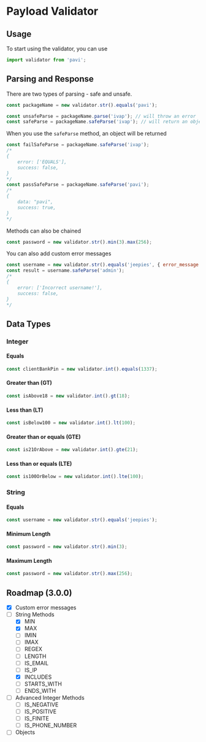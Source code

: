 # Payload Validator

## Usage

To start using the validator, you can use

```js
import validator from 'pavi';
```

## Parsing and Response

There are two types of parsing - safe and unsafe.

```js
const packageName = new validator.str().equals('pavi');

const unsafeParse = packageName.parse('ivap'); // will throw an error
const safeParse = packageName.safeParse('ivap'); // will return an object
```

When you use the `safeParse` method, an object will be returned

```js
const failSafeParse = packageName.safeParse('ivap');
/*
{
    error: ['EQUALS'],
    success: false,
}
*/
const passSafeParse = packageName.safeParse('pavi');
/*
{
    data: "pavi",
    success: true,
}
*/
```

Methods can also be chained

```js
const password = new validator.str().min(3).max(256);
```

You can also add custom error messages

```js
const username = new validator.str().equals('jeepies', { error_message: 'Incorrect username!' });
const result = username.safeParse('admin');
/*
{
    error: ['Incorrect username!'],
    success: false,
}
*/
```

## Data Types

### Integer

#### Equals

```js
const clientBankPin = new validator.int().equals(1337);
```

#### Greater than (GT)

```js
const isAbove18 = new validator.int().gt(18);
```

#### Less than (LT)

```js
const isBelow100 = new validator.int().lt(100);
```

#### Greater than or equals (GTE)

```js
const is21OrAbove = new validator.int().gte(21);
```

#### Less than or equals (LTE)

```js
const is100OrBelow = new validator.int().lte(100);
```

### String

#### Equals

```js
const username = new validator.str().equals('jeepies');
```

#### Minimum Length

```js
const password = new validator.str().min(3);
```

#### Maximum Length

```js
const password = new validator.str().max(256);
```

## Roadmap (3.0.0)

- [x] Custom error messages
- [ ] String Methods
  - [x] MIN
  - [x] MAX
  - [ ] IMIN
  - [ ] IMAX
  - [ ] REGEX
  - [ ] LENGTH
  - [ ] IS_EMAIL
  - [ ] IS_IP
  - [x] INCLUDES
  - [ ] STARTS_WITH
  - [ ] ENDS_WITH
- [ ] Advanced Integer Methods
  - [ ] IS_NEGATIVE
  - [ ] IS_POSITIVE
  - [ ] IS_FINITE
  - [ ] IS_PHONE_NUMBER
- [ ] Objects
